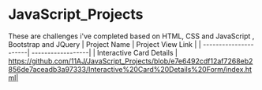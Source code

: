 # JavaScript_Projects
These are challenges i've completed based on HTML, CSS and JavaScript , Bootstrap and JQuery
| Project Name          | Project View Link |
| ----------------------| ------------------|
| Interactive Card Details |  https://github.com/11AJ/JavaScript_Projects/blob/e7e6492cdf12af7268eb2856de7aceadb3a97333/Interactive%20Card%20Details%20Form/index.html|
